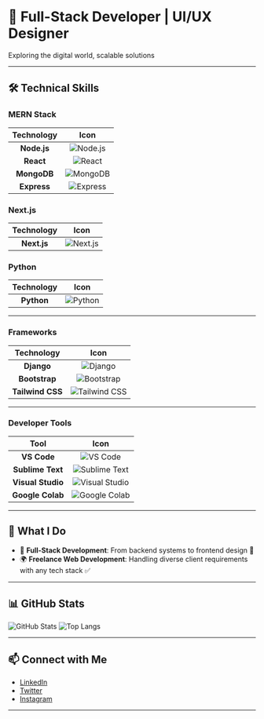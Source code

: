 # 🚀 Full-Stack Developer | UI/UX Designer

Exploring the digital world, scalable solutions

---

## 🛠️ Technical Skills

### **MERN Stack**
| **Technology** | **Icon** |
|:--------------:|:--------:|
| **Node.js**    | ![Node.js](https://img.shields.io/badge/Node.js-339933?style=flat&logo=nodedotjs&logoColor=white) |
| **React**      | ![React](https://img.shields.io/badge/React-61DAFB?style=flat&logo=react) |
| **MongoDB**    | ![MongoDB](https://img.shields.io/badge/MongoDB-47A248?style=flat&logo=mongodb&logoColor=white) |
| **Express**    | ![Express](https://img.shields.io/badge/Express-000000?style=flat&logo=express&logoColor=white) |

### **Next.js**
| **Technology** | **Icon** |
|:--------------:|:--------:|
| **Next.js**    | ![Next.js](https://img.shields.io/badge/Next.js-000000?style=flat&logo=nextdotjs) |

### **Python**
| **Technology** | **Icon** |
|:--------------:|:--------:|
| **Python**     | ![Python](https://img.shields.io/badge/Python-3776AB?style=flat&logo=python&logoColor=white) |

---

### **Frameworks**
| **Technology** | **Icon** |
|:--------------:|:--------:|
| **Django**     | ![Django](https://img.shields.io/badge/Django-092E20?style=flat&logo=django) |
| **Bootstrap**  | ![Bootstrap](https://img.shields.io/badge/Bootstrap-7952B3?style=flat&logo=bootstrap) |
| **Tailwind CSS** | ![Tailwind CSS](https://img.shields.io/badge/Tailwind%20CSS-38B2AC?style=flat&logo=tailwindcss&logoColor=white) |

---

### **Developer Tools**
| **Tool**       | **Icon** |
|:--------------:|:--------:|
| **VS Code**    | ![VS Code](https://img.shields.io/badge/VS%20Code-007ACC?style=flat&logo=visualstudiocode&logoColor=white) |
| **Sublime Text** | ![Sublime Text](https://img.shields.io/badge/Sublime_Text-FF9800?style=flat&logo=sublimetext&logoColor=white) |
| **Visual Studio** | ![Visual Studio](https://img.shields.io/badge/Visual%20Studio-5C2D91?style=flat&logo=visualstudio&logoColor=white) |
| **Google Colab** | ![Google Colab](https://img.shields.io/badge/Google_Colab-F9AB00?style=flat&logo=googlecolab&logoColor=white) |

---

## 💼 What I Do

- 🔧 **Full-Stack Development**: From backend systems to frontend design 🎨
- 🌍 **Freelance Web Development**: Handling diverse client requirements with any tech stack ✅

---

## 📊 GitHub Stats

![GitHub Stats](https://github-readme-stats.vercel.app/api?username=kavin6063&show_icons=true&theme=dark)
![Top Langs](https://github-readme-stats.vercel.app/api/top-langs/?username=kavin6063&layout=compact&theme=dark)

---

## 📫 Connect with Me

- [LinkedIn](https://www.linkedin.com/in/kavin6063/)
- [Twitter](https://twitter.com/kavin6063)
- [Instagram](https://twitter.com/minimalcodemind)

---
